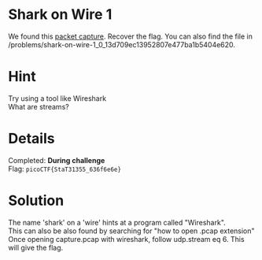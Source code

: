 # Shark on Wire 1

We found this [packet capture](https://2019shell1.picoctf.com/static/ae9ca8cff43ed638ed5d137f9ece7455/capture.pcap). Recover the flag. You can also find the file in /problems/shark-on-wire-1_0_13d709ec13952807e477ba1b5404e620.

# Hint
Try using a tool like Wireshark  
What are streams?

# Details
Completed: **During challenge**  
Flag: `picoCTF{StaT31355_636f6e6e}`

# Solution

The name 'shark' on a 'wire' hints at a program called "Wireshark".  
This can also be also found by searching for "how to open .pcap extension"  
Once opening capture.pcap with wireshark, follow udp.stream eq 6. This will give the flag. 

